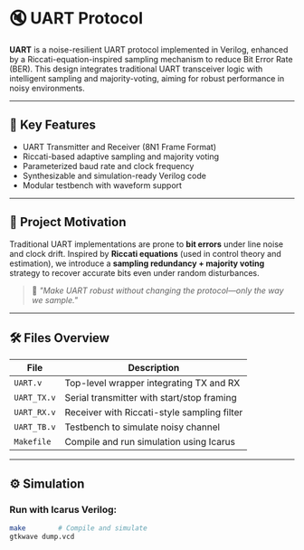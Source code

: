 # 🔇 UART Protocol

**UART** is a noise-resilient UART protocol implemented in Verilog, enhanced by a Riccati-equation-inspired sampling mechanism to reduce Bit Error Rate (BER). This design integrates traditional UART transceiver logic with intelligent sampling and majority-voting, aiming for robust performance in noisy environments.

---

## 📌 Key Features

- UART Transmitter and Receiver (8N1 Frame Format)
- Riccati-based adaptive sampling and majority voting
- Parameterized baud rate and clock frequency
- Synthesizable and simulation-ready Verilog code
- Modular testbench with waveform support

---

## 🧠 Project Motivation

Traditional UART implementations are prone to **bit errors** under line noise and clock drift. Inspired by **Riccati equations** (used in control theory and estimation), we introduce a **sampling redundancy + majority voting** strategy to recover accurate bits even under random disturbances.

> 🎯 *"Make UART robust without changing the protocol—only the way we sample."*

---

## 🛠️ Files Overview

| File           | Description                                 |
|----------------|---------------------------------------------|
| `UART.v`       | Top-level wrapper integrating TX and RX     |
| `UART_TX.v`    | Serial transmitter with start/stop framing  |
| `UART_RX.v`    | Receiver with Riccati-style sampling filter |
| `UART_TB.v`    | Testbench to simulate noisy channel         |
| `Makefile`     | Compile and run simulation using Icarus     |

---

## ⚙️ Simulation

### Run with Icarus Verilog:

```bash
make        # Compile and simulate
gtkwave dump.vcd
